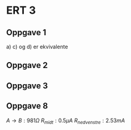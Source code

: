 # ERT 3

## Oppgave 1

a) c) og d) er ekvivalente

## Oppgave 2

## Oppgave 3





## Oppgave 8

$A \rightarrow B: 981\Omega$
$R_{midt} : 0.5\mu A$
$R_{nedvenstre}: 2.53mA$
